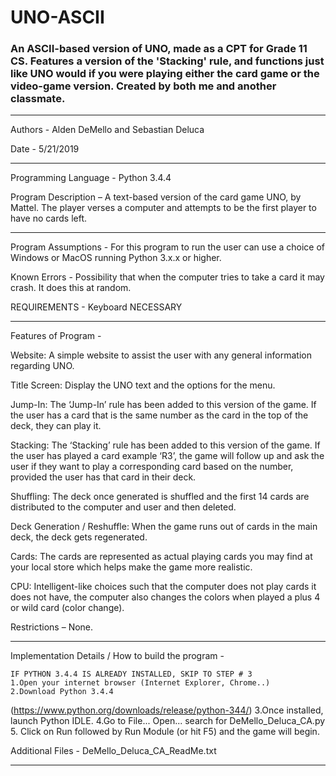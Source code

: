 # UNO-ASCII

### An ASCII-based version of UNO, made as a CPT for Grade 11 CS. Features a version of the 'Stacking' rule, and functions just like UNO would if you were playing either the card game or the video-game version. Created by both me and another classmate.
----------------------------------------------------------------------------

Authors -  Alden DeMello and Sebastian Deluca

Date - 5/21/2019

-----------------------------------------------------------------------------
Programming Language - Python 3.4.4

Program Description –  A text-based version of the card game UNO,
	by Mattel. The player verses a computer and attempts to be
	the first player to have no cards left. 

-----------------------------------------------------------------------------

Program Assumptions - For this program to run the user can use a choice of 
		      	Windows or MacOS running Python 3.x.x or higher.

Known Errors - Possibility that when the computer tries to take a card it may 
	crash. It does this at random.

REQUIREMENTS - Keyboard  NECESSARY

-----------------------------------------------------------------------------

Features of Program - 

Website: A simple website to assist the user with any general 
information regarding UNO.

Title Screen: Display the UNO text and the options for the menu.
	
Jump-In: The ‘Jump-In’ rule has been added to this version of
	the game. If the user has a card that is the same number
	as the card in the top of the deck, they can play it.

Stacking: The ‘Stacking’ rule has been added to this version of the game.
	 If the user has played a card example ‘R3’, the game will follow up
	 and ask the user if they want to play a corresponding card based on
	 the number, provided the user has that card in their deck.

Shuffling: The deck once generated is shuffled and the first 14 cards are
	 distributed to the computer and user and then deleted.

Deck Generation / Reshuffle: When the game runs out of cards in the main deck,
	 the deck gets regenerated.

Cards: The cards are represented as actual playing cards you may find at your 
	local store which helps make the game more realistic. 

CPU: Intelligent-like choices such that the computer does not play cards it
	does not have, the computer also changes the colors when played a 
	plus 4 or wild card (color change).

Restrictions – None.

-----------------------------------------------------------------------------

Implementation Details / How to build the program - 

    IF PYTHON 3.4.4 IS ALREADY INSTALLED, SKIP TO STEP # 3
	1.Open your internet browser (Internet Explorer, Chrome..)
	2.Download Python 3.4.4 
(https://www.python.org/downloads/release/python-344/)
	3.Once installed, launch Python IDLE.
	4.Go to File... Open... search for DeMello_Deluca_CA.py
	5. Click on Run followed by Run Module (or hit F5) and the game will begin.

Additional Files  - DeMello_Deluca_CA_ReadMe.txt

-----------------------------------------------------------------------------
